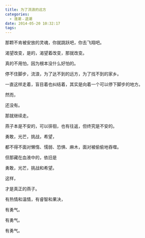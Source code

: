 ```yaml
---
title: 为了流浪的远方
categories:
  - 漲潮﹣退潮
date: 2014-05-20 10:32:17
tags:
---
```


那颗不肯被安放的灵魂，你就跳跃吧，你去飞翔吧。

渴望改变，是的，渴望着改变，那就改变。

真的不用怕，因为根本没什么好怕的。

停不住脚步，流浪，为了达不到的远方，为了找不到的家乡。

一直这样走着，盲目着也纠结着，其实是向着一个可以停下脚步的地方。

然而，

还没有。

那就继续走。

 

燕子本是不安的，可以徘徊，也有往返，但终究是不安的。

勇敢，光芒，挑战，希望，

都不得不面对懒惰、懦弱、恐惧、麻木，面对被偷偷地吞噬。

但那藏在血液中的，依旧是

勇敢，光芒，挑战和希望。



这样，

才是真正的燕子。

有热情和温情，有睿智和果决，

有勇气。

有勇气。

有勇气。